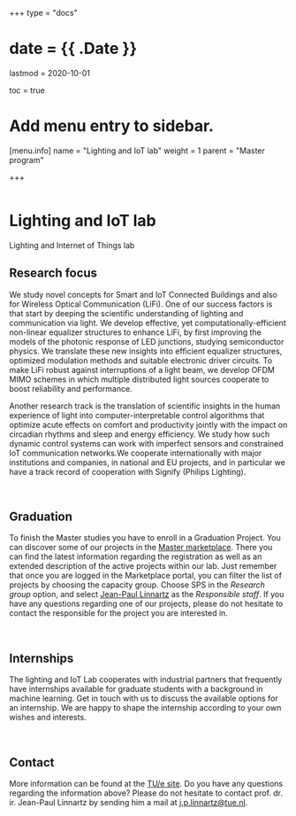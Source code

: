 +++
type = "docs"

# date = {{ .Date }}
lastmod = 2020-10-01

toc = true

# Add menu entry to sidebar.
[menu.info]
  name = "Lighting and IoT lab"
  weight = 1
  parent = "Master program"

+++


<div class="row">
  <div class="col-md-6 order-md-1 text-center text-md-left" style="vertical-align: middle; display: flex; align-items: center;">
  <div>
    <h1 class="hero-title" itemprop="headline" style="text-shadow: 0px 0px 0px rgba(0,0,0,0.0)">
        Lighting and IoT lab
    </h1>
    <div class="hero-lead" style="text-shadow: 0px 0px 0px rgba(0,0,0,0.0)">
      Lighting and Internet of Things lab
    </div>
  </div>
  </div>
  <div class="col-6 mx-auto col-md-6 order-md-2 hero-media">
    <img src="/img/lighting.jpg" alt="">
  </div>
</div>


## Research focus
We study novel concepts for Smart and IoT Connected Buildings and also for Wireless Optical Communication (LiFi). One of our success factors is that start by deeping the scientific understanding of lighting and communication via light. We develop effective, yet computationally-efficient non-linear equalizer structures to enhance LiFi, by first improving the models of the photonic response of LED junctions, studying semiconductor physics. We translate these new insights into efficient equalizer structures, optimized modulation methods and suitable electronic driver circuits. To make LiFi robust against interruptions of a light beam, we develop OFDM MIMO schemes in which multiple distributed light sources cooperate to boost reliability and performance.

Another research track is the translation of scientific insights in the human experience of light into computer-interpretable control algorithms that optimize acute effects on comfort and productivity jointly with the impact on circadian rhythms and sleep and energy efficiency. We study how such dynamic control systems can work with imperfect sensors and constrained IoT communication networks.We cooperate internationally with major institutions and companies, in national and EU projects, and in particular we have a track record of cooperation with Signify (Philips Lighting).

<br>

## Graduation
To finish the Master studies you have to enroll in a Graduation Project. You can discover some of our projects in the <a href="https://master.ele.tue.nl/" target="_blank">Master marketplace</a>. There you can find the latest information regarding the registration as well as an extended description of the active projects within our lab. Just remember that once you are logged in the Marketplace portal, you can filter the list of projects by choosing the capacity group. Choose SPS in the *Research group* option, and select <a href="https://www.tue.nl/en/research/researchers/jean-paul-linnartz/" target="_blank">Jean-Paul Linnartz</a> as the *Responsible staff*. If you have any questions regarding one of our projects, please do not hesitate to contact the responsible for the project you are interested in.

<br>

## Internships
The lighting and IoT Lab cooperates with industrial partners that frequently have internships available for graduate students with a background in machine learning. Get in touch with us to discuss the available options for an internship. We are happy to shape the internship according to your own wishes and interests.

<br>

## Contact
More information can be found at the [TU/e site](https://www.tue.nl/en/research/research-groups/signal-processing-systems/lighting-and-iot-lab/).
Do you have any questions regarding the information above? Please do not hesitate to contact prof. dr. ir. Jean-Paul Linnartz by sending him a mail at <a href="mailto:j.p.linnartz@tue.nl">j.p.linnartz@tue.nl</a>.
